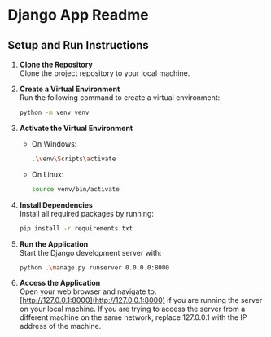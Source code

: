 # Django App Readme

## Setup and Run Instructions

1. **Clone the Repository**  
   Clone the project repository to your local machine.

2. **Create a Virtual Environment**  
   Run the following command to create a virtual environment:  
   ```bash
   python -m venv venv
   ```

3. **Activate the Virtual Environment**  
   - On Windows:  
     ```bash
     .\venv\Scripts\activate
     ```
   - On Linux:  
     ```bash
     source venv/bin/activate
     ```

4. **Install Dependencies**  
   Install all required packages by running:  
   ```bash
   pip install -r requirements.txt
   ```

5. **Run the Application**  
   Start the Django development server with:  
   ```bash
   python .\manage.py runserver 0.0.0.0:8000
   ```

6. **Access the Application**  
   Open your web browser and navigate to:  
   [http://127.0.0.1:8000](http://127.0.0.1:8000) if you are running the server on your local machine.
   If you are trying to access the server from a different machine on the same network, replace 127.0.0.1 with the IP address of the machine.
